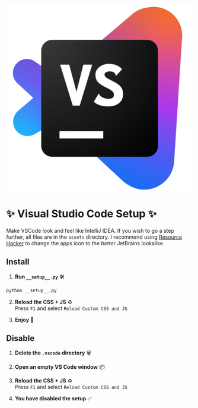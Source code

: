 ![alt text](https://github.com/ironloom/vsc-setup/blob/main/assets/vsc_jetbrains_3.png?raw=true)
# ✨ Visual Studio Code Setup ✨
Make VSCode look and feel like IntelliJ IDEA.
If you wish to go a step further, all files are in the `assets` directory. I recommend using [Resource Hacker](https://www.angusj.com/resourcehacker/) to change the apps icon to the *better* JetBrains lookalike.

## Install
1. **Run `__setup__.py`** 🛠️
```bash
python __setup__.py
```
2. **Reload the CSS + JS** ♻️ <br>
    Press `F1` and select `Reload Custom CSS and JS`

3. **Enjoy 🎉**

## Disable
1. **Delete the `.vscode` directory** 🗑️
2. **Open an empty VS Code window** 📦
3. **Reload the CSS + JS** ♻️ <br>
    Press `F1` and select `Reload Custom CSS and JS`
    
4. **You have disabled the setup** ✅
